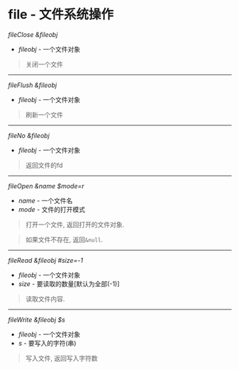 # file - 文件系统操作

*fileClose &fileobj*

  - *fileobj* - 一个文件对象

> 关闭一个文件

- - -

*fileFlush &fileobj*

  - *fileobj* - 一个文件对象

> 刷新一个文件

- - -

*fileNo &fileobj*

 - *fileobj* - 一个文件对象

> 返回文件的fd

- - -

*fileOpen &name $mode=r*

  - *name* - 一个文件名
  - *mode* - 文件的打开模式

> 打开一个文件, 返回打开的文件对象.

> 如果文件不存在, 返回`&null`.

- - -

*fileRead &fileobj \#size=-1*

  - *fileobj* - 一个文件对象
  - *size* - 要读取的数量[默认为全部(-1)]

> 读取文件内容.

- - -

*fileWrite &fileobj $s*

  - *fileobj* - 一个文件对象
  - *s* - 要写入的字符(串)

> 写入文件, 返回写入字符数

